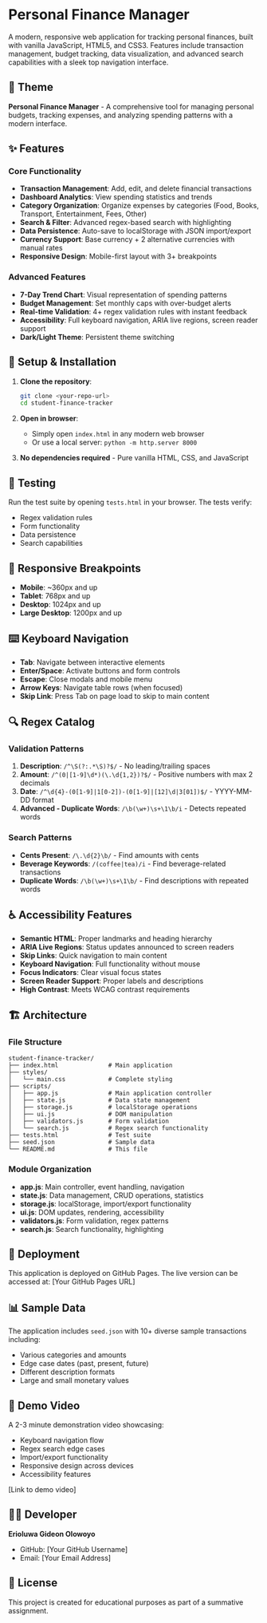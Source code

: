 # Personal Finance Manager

A modern, responsive web application for tracking personal finances, built with vanilla JavaScript, HTML5, and CSS3. Features include transaction management, budget tracking, data visualization, and advanced search capabilities with a sleek top navigation interface.

## 🎯 Theme
**Personal Finance Manager** - A comprehensive tool for managing personal budgets, tracking expenses, and analyzing spending patterns with a modern interface.

## ✨ Features

### Core Functionality
- **Transaction Management**: Add, edit, and delete financial transactions
- **Dashboard Analytics**: View spending statistics and trends
- **Category Organization**: Organize expenses by categories (Food, Books, Transport, Entertainment, Fees, Other)
- **Search & Filter**: Advanced regex-based search with highlighting
- **Data Persistence**: Auto-save to localStorage with JSON import/export
- **Currency Support**: Base currency + 2 alternative currencies with manual rates
- **Responsive Design**: Mobile-first layout with 3+ breakpoints

### Advanced Features
- **7-Day Trend Chart**: Visual representation of spending patterns
- **Budget Management**: Set monthly caps with over-budget alerts
- **Real-time Validation**: 4+ regex validation rules with instant feedback
- **Accessibility**: Full keyboard navigation, ARIA live regions, screen reader support
- **Dark/Light Theme**: Persistent theme switching

## 🔧 Setup & Installation

1. **Clone the repository**:
   ```bash
   git clone <your-repo-url>
   cd student-finance-tracker
   ```

2. **Open in browser**:
   - Simply open `index.html` in any modern web browser
   - Or use a local server: `python -m http.server 8000`

3. **No dependencies required** - Pure vanilla HTML, CSS, and JavaScript

## 🧪 Testing

Run the test suite by opening `tests.html` in your browser. The tests verify:
- Regex validation rules
- Form functionality
- Data persistence
- Search capabilities

## 📱 Responsive Breakpoints

- **Mobile**: ~360px and up
- **Tablet**: 768px and up  
- **Desktop**: 1024px and up
- **Large Desktop**: 1200px and up

## ⌨️ Keyboard Navigation

- **Tab**: Navigate between interactive elements
- **Enter/Space**: Activate buttons and form controls
- **Escape**: Close modals and mobile menu
- **Arrow Keys**: Navigate table rows (when focused)
- **Skip Link**: Press Tab on page load to skip to main content

## 🔍 Regex Catalog

### Validation Patterns
1. **Description**: `/^\S(?:.*\S)?$/` - No leading/trailing spaces
2. **Amount**: `/^(0|[1-9]\d*)(\.\d{1,2})?$/` - Positive numbers with max 2 decimals
3. **Date**: `/^\d{4}-(0[1-9]|1[0-2])-(0[1-9]|[12]\d|3[01])$/` - YYYY-MM-DD format
4. **Advanced - Duplicate Words**: `/\b(\w+)\s+\1\b/i` - Detects repeated words

### Search Patterns
- **Cents Present**: `/\.\d{2}\b/` - Find amounts with cents
- **Beverage Keywords**: `/(coffee|tea)/i` - Find beverage-related transactions
- **Duplicate Words**: `/\b(\w+)\s+\1\b/` - Find descriptions with repeated words

## ♿ Accessibility Features

- **Semantic HTML**: Proper landmarks and heading hierarchy
- **ARIA Live Regions**: Status updates announced to screen readers
- **Skip Links**: Quick navigation to main content
- **Keyboard Navigation**: Full functionality without mouse
- **Focus Indicators**: Clear visual focus states
- **Screen Reader Support**: Proper labels and descriptions
- **High Contrast**: Meets WCAG contrast requirements

## 🏗️ Architecture

### File Structure
```
student-finance-tracker/
├── index.html              # Main application
├── styles/
│   └── main.css            # Complete styling
├── scripts/
│   ├── app.js              # Main application controller
│   ├── state.js            # Data state management
│   ├── storage.js          # localStorage operations
│   ├── ui.js               # DOM manipulation
│   ├── validators.js       # Form validation
│   └── search.js           # Regex search functionality
├── tests.html              # Test suite
├── seed.json               # Sample data
└── README.md               # This file
```

### Module Organization
- **app.js**: Main controller, event handling, navigation
- **state.js**: Data management, CRUD operations, statistics
- **storage.js**: localStorage, import/export functionality
- **ui.js**: DOM updates, rendering, accessibility
- **validators.js**: Form validation, regex patterns
- **search.js**: Search functionality, highlighting

## 🚀 Deployment

This application is deployed on GitHub Pages. The live version can be accessed at:
[Your GitHub Pages URL]

## 📊 Sample Data

The application includes `seed.json` with 10+ diverse sample transactions including:
- Various categories and amounts
- Edge case dates (past, present, future)
- Different description formats
- Large and small monetary values

## 🎥 Demo Video

A 2-3 minute demonstration video showcasing:
- Keyboard navigation flow
- Regex search edge cases
- Import/export functionality
- Responsive design across devices
- Accessibility features

[Link to demo video]

## 👨‍💻 Developer

**Erioluwa Gideon Olowoyo**
- GitHub: [Your GitHub Username]
- Email: [Your Email Address]

## 📄 License

This project is created for educational purposes as part of a summative assignment.

